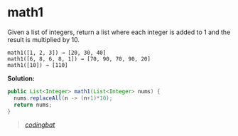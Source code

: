 # math1

Given a list of integers, return a list where each integer is added to 1 and the result is multiplied by 10.

```
math1([1, 2, 3]) → [20, 30, 40]
math1([6, 8, 6, 8, 1]) → [70, 90, 70, 90, 20]
math1([10]) → [110]
```

**Solution:**

```java
public List<Integer> math1(List<Integer> nums) {
  nums.replaceAll(n -> (n+1)*10);
  return nums;
}
```

> _[codingbat](https://codingbat.com/prob/p103869)_